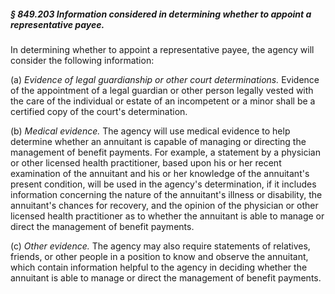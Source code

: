 ##### § 849.203 Information considered in determining whether to appoint a representative payee. #####

In determining whether to appoint a representative payee, the agency will consider the following information:

(a) *Evidence of legal guardianship or other court determinations.* Evidence of the appointment of a legal guardian or other person legally vested with the care of the individual or estate of an incompetent or a minor shall be a certified copy of the court's determination.

(b) *Medical evidence.* The agency will use medical evidence to help determine whether an annuitant is capable of managing or directing the management of benefit payments. For example, a statement by a physician or other licensed health practitioner, based upon his or her recent examination of the annuitant and his or her knowledge of the annuitant's present condition, will be used in the agency's determination, if it includes information concerning the nature of the annuitant's illness or disability, the annuitant's chances for recovery, and the opinion of the physician or other licensed health practitioner as to whether the annuitant is able to manage or direct the management of benefit payments.

(c) *Other evidence.* The agency may also require statements of relatives, friends, or other people in a position to know and observe the annuitant, which contain information helpful to the agency in deciding whether the annuitant is able to manage or direct the management of benefit payments.